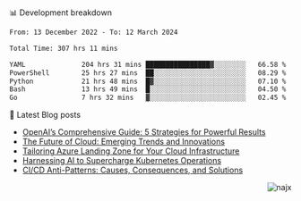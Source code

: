 📊 Development breakdown
<!--START_SECTION:waka-->

```txt
From: 13 December 2022 - To: 12 March 2024

Total Time: 307 hrs 11 mins

YAML              204 hrs 31 mins ████████████████▓░░░░░░░░   66.58 %
PowerShell        25 hrs 27 mins  ██░░░░░░░░░░░░░░░░░░░░░░░   08.29 %
Python            21 hrs 48 mins  █▓░░░░░░░░░░░░░░░░░░░░░░░   07.10 %
Bash              13 hrs 49 mins  █░░░░░░░░░░░░░░░░░░░░░░░░   04.50 %
Go                7 hrs 32 mins   ▓░░░░░░░░░░░░░░░░░░░░░░░░   02.45 %
```

<!--END_SECTION:waka-->

📕 Latest Blog posts

<!-- BLOG-POST-LIST:START -->
- [OpenAI’s Comprehensive Guide: 5 Strategies for Powerful Results](https://najx.dev/openai's-comprehensive-guide-to-prompt-writing-five-new-strategies-for-powerful-results/)
- [The Future of Cloud: Emerging Trends and Innovations](https://najx.dev/the-future-of-cloud-emerging-trends-and-innovations/)
- [Tailoring Azure Landing Zone for Your Cloud Infrastructure](https://najx.dev/tailoring-your-azure-landing-zone-for-cloud-infrastructure/)
- [Harnessing AI to Supercharge Kubernetes Operations](https://najx.dev/harnessing-ai-to-supercharge-kubernetes-operations/)
- [CI/CD Anti-Patterns: Causes, Consequences, and Solutions](https://najx.dev/cicd-anti-patterns/)
<!-- BLOG-POST-LIST:END -->

<p align="right">
  <img src="https://komarev.com/ghpvc/?username=najx&label=GitHub%20Profile%20Views&color=yellow&style=flat" alt="najx" />
</p align="center">
